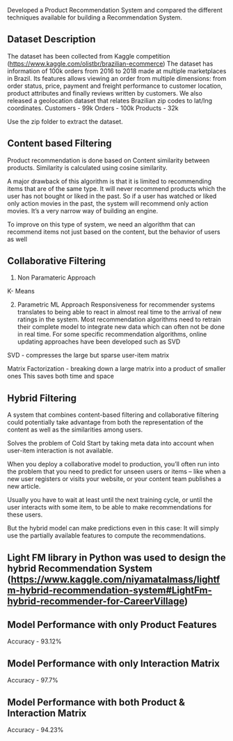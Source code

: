 Developed a Product Recommendation System and compared the different techniques available for building a Recommendation System.

## Dataset Description
The dataset has been collected from Kaggle competition (https://www.kaggle.com/olistbr/brazilian-ecommerce)
The dataset has information of 100k orders from 2016 to 2018 made at multiple marketplaces in Brazil. Its features allows viewing an order from multiple dimensions: from order status, price, payment and freight performance to customer location, product attributes and finally reviews written by customers. We also released a geolocation dataset that relates Brazilian zip codes to lat/lng coordinates.
Customers - 99k
Orders - 100k
Products - 32k

Use the zip folder to extract the dataset.

## Content based Filtering

Product recommendation is done based on Content similarity between products.
Similarity is calculated using cosine similarity.

A major drawback of this algorithm is that it is limited to recommending items that are of the same type. It will never recommend products which the user has not bought or liked in the past. So if a user has watched or liked only action movies in the past, the system will recommend only action movies. It’s a very narrow way of building an engine.

To improve on this type of system, we need an algorithm that can recommend items not just based on the content, but the behavior of users as well

## Collaborative Filtering

1. Non Paramateric Approach

  K- Means

2. Parametric ML Approach
Responsiveness for recommender systems translates to being able to react in almost real time to the arrival of new ratings in the system. Most recommendation algorithms need to retrain their complete model to integrate new data which can often not be done in real time. For some specific recommendation algorithms, online updating approaches have been developed such as SVD

SVD - compresses the large but sparse user-item matrix

Matrix Factorization - breaking down a large matrix into a product of smaller ones This saves both time and space

## Hybrid Filtering

A system that combines content-based filtering and collaborative filtering could potentially take advantage from both the representation of the content as well as the similarities among users.

Solves the problem of Cold Start by taking meta data into account when user-item interaction is not available.

When you deploy a collaborative model to production, you’ll often run into the problem that you need to predict for unseen users or items – like when a new user registers or visits your website, or your content team publishes a new article.

Usually you have to wait at least until the next training cycle, or until the user interacts with some item, to be able to make recommendations for these users.

But the hybrid model can make predictions even in this case: It will simply use the partially available features to compute the recommendations.

## Light FM library in Python was used to design the hybrid Recommendation System (https://www.kaggle.com/niyamatalmass/lightfm-hybrid-recommendation-system#LightFm-hybrid-recommender-for-CareerVillage)
## Model Performance with only Product Features
Accuracy - 93.12% 
## Model Performance with only Interaction Matrix
Accuracy - 97.7%
## Model Performance with both Product & Interaction Matrix
Accuracy - 94.23%
